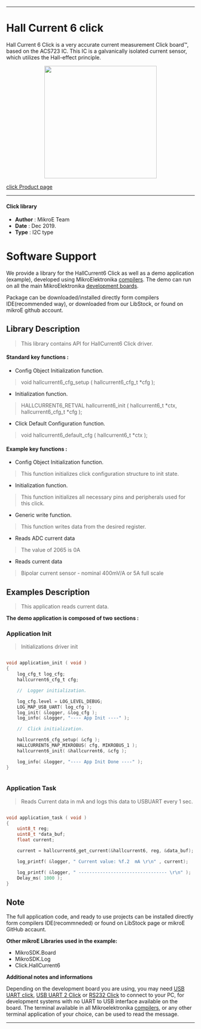 
---
# Hall Current 6 click

Hall Current 6 Click is a very accurate current measurement Click board™, based on the ACS723 IC. This IC is a galvanically isolated current sensor, which utilizes the Hall-effect principle.

<p align="center">
  <img src="https://download.mikroe.com/images/click_for_ide/hallcurrent6_click.png" height=300px>
</p>

[click Product page](<https://www.mikroe.com/hall-current-6-click>)

---


#### Click library 

- **Author**        : MikroE Team
- **Date**          : Dec 2019.
- **Type**          : I2C type


# Software Support

We provide a library for the HallCurrent6 Click 
as well as a demo application (example), developed using MikroElektronika 
[compilers](https://shop.mikroe.com/compilers). 
The demo can run on all the main MikroElektronika [development boards](https://shop.mikroe.com/development-boards).

Package can be downloaded/installed directly form compilers IDE(recommended way), or downloaded from our LibStock, or found on mikroE github account. 

## Library Description

> This library contains API for HallCurrent6 Click driver.

#### Standard key functions :

- Config Object Initialization function.
> void hallcurrent6_cfg_setup ( hallcurrent6_cfg_t *cfg ); 
 
- Initialization function.
> HALLCURRENT6_RETVAL hallcurrent6_init ( hallcurrent6_t *ctx, hallcurrent6_cfg_t       *cfg );

- Click Default Configuration function.
> void hallcurrent6_default_cfg ( hallcurrent6_t *ctx );


#### Example key functions :

- Config Object Initialization function.
> This function initializes click configuration structure to init state.
 
- Initialization function.
> This function initializes all necessary pins and peripherals used for this            click.

- Generic write function.
> This function writes data from the desired register.

- Reads ADC current data
> The value of 2065 is 0A

- Reads current data
> Bipolar current sensor - nominal 400mV/A or 5A full scale

## Examples Description

> 
> This application reads current data.
> 

**The demo application is composed of two sections :**

### Application Init 

>
> Initializations driver init
> 

```c

void application_init ( void )
{
    log_cfg_t log_cfg;
    hallcurrent6_cfg_t cfg;

    //  Logger initialization.

    log_cfg.level = LOG_LEVEL_DEBUG;
    LOG_MAP_USB_UART( log_cfg );
    log_init( &logger, &log_cfg );
    log_info( &logger, "---- App Init ----" );

    //  Click initialization.

    hallcurrent6_cfg_setup( &cfg );
    HALLCURRENT6_MAP_MIKROBUS( cfg, MIKROBUS_1 );
    hallcurrent6_init( &hallcurrent6, &cfg );

    log_info( &logger, "---- App Init Done ----" );
}
  
```

### Application Task

>
> Reads Current data in mA and logs this data to USBUART every 1 sec.
> 

```c

void application_task ( void )
{
    uint8_t reg; 
    uint8_t *data_buf;
    float current;

    current = hallcurrent6_get_current(&hallcurrent6, reg, &data_buf);

    log_printf( &logger, " Current value: %f.2  mA \r\n" , current);

    log_printf( &logger, " --------------------------------- \r\n" );
    Delay_ms( 1000 );
}  

```

## Note

> 
> <NOTE>
> 

The full application code, and ready to use projects can be  installed directly form compilers IDE(recommneded) or found on LibStock page or mikroE GitHub accaunt.

**Other mikroE Libraries used in the example:** 

- MikroSDK.Board
- MikroSDK.Log
- Click.HallCurrent6

**Additional notes and informations**

Depending on the development board you are using, you may need 
[USB UART click](https://shop.mikroe.com/usb-uart-click), 
[USB UART 2 Click](https://shop.mikroe.com/usb-uart-2-click) or 
[RS232 Click](https://shop.mikroe.com/rs232-click) to connect to your PC, for 
development systems with no UART to USB interface available on the board. The 
terminal available in all Mikroelektronika 
[compilers](https://shop.mikroe.com/compilers), or any other terminal application 
of your choice, can be used to read the message.



---
